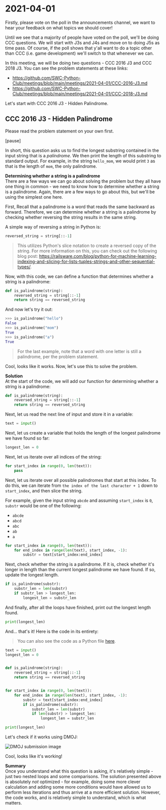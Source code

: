 # 2021-04-01

Firstly, please vote on the poll in the announcements channel, we want to hear your feedback on what topics we should cover!

Until we see that a majority of people have voted on the poll, we'll be doing CCC questions. We will start with J3s and J4s and move on to doing J5s as time pass. Of course, if the poll shows that y'all want to do a topic other than CCC (i.e. game development) we'll switch to that whenever we can.

In this meeting, we will be doing two questions - CCC 2016 J3 and CCC 2018 J3. You can see the problem statements at these links:

-   https://github.com/SWC-Python-Club/meetings/blob/main/meetings/2021-04-01/CCC-2016-J3.md
-   https://github.com/SWC-Python-Club/meetings/blob/main/meetings/2021-04-01/CCC-2018-J3.md

Let's start with CCC 2016 J3 - Hidden Palindrome.

## CCC 2016 J3 - Hidden Palindrome

Please read the problem statement on your own first.

[pause]

In short, this question asks us to find the longest substring contained in the input string that is a _palindrome_. We then print the length of this substring to standard output. For example, in the string `hello_mom`, we would print `3` as that is the length of `mom`, the only palindrome.

**Determining whether a string is a palindrome**<br>
There are a few ways we can go about solving the problem but they all have one thing in common - we need to know how to determine whether a string is a palindrome. Again, there are a few ways to go about this, but we'll be using the simplest one here.

First, Recall that a palindrome is a word that reads the same backward as forward. Therefore, we can determine whether a string is a palindrome by checking whether reversing the string results in the same string.

A simple way of reversing a string in Python is:

```python
reversed_string = string[::-1]
```

> This utilizes Python's slice notation to create a reversed copy of the string. For more information on this, you can check out the following blog post: https://railsware.com/blog/python-for-machine-learning-indexing-and-slicing-for-lists-tuples-strings-and-other-sequential-types/.

Now, with this code, we can define a function that determines whether a string is a palindrome:

```python
def is_palindrome(string):
	reversed_string = string[::-1]
	return string == reversed_string
```

And now let's try it out:

```py
>>> is_palindrome("hello")
False
>>> is_palindrome("mom")
True
>>> is_palindrome("a")
True
```

> For the last example, note that a word with one letter is still a palindrome, per the problem statement.

Cool, looks like it works. Now, let's use this to solve the problem.

**Solution**<br>
At the start of the code, we will add our function for determining whether a string is a palindrome:

```python
def is_palindrome(string):
	reversed_string = string[::-1]
	return string == reversed_string
```

Next, let us read the next line of input and store it in a variable:

```python
text = input()
```

Next, let us create a variable that holds the length of the longest palindrome we have found so far:

```python
longest_len = 0
```

Next, let us iterate over all indices of the string:

```python
for start_index in range(0, len(text)):
	pass
```

Next, let us iterate over all possible palindromes that start at this index. To do this, we can iterate from `the index of the last character + 1` down to `start_index`, and then slice the string.

For example, given the input string `abcde` and assuming `start_index` is `0`, `substr` would be one of the following:

-   `abcde`
-   `abcd`
-   `abc`
-   `ab`
-   `a`

```python
for start_index in range(0, len(text)):
	for end_index in range(len(text), start_index, -1):
		substr = text[start_index:end_index]
```

Next, check whether the string is a palindrome. If it is, check whether it's longer in length than the current longest palindrome we have found. If so, update the longest length.

```python
if is_palindrome(substr):
	substr_len = len(substr)
	if substr_len > longest_len:
		longest_len = substr_len
```

And finally, after all the loops have finished, print out the longest length found.

```python
print(longest_len)
```

And... that's it! Here is the code in its entirety:

> You can also see the code as a Python file [here](./code/ccc_2016_j3.py).

```python
text = input()
longest_len = 0


def is_palindrome(string):
    reversed_string = string[::-1]
    return string == reversed_string


for start_index in range(0, len(text)):
    for end_index in range(len(text), start_index, -1):
        substr = text[start_index:end_index]
        if is_palindrome(substr):
			substr_len = len(substr)
            if len(substr) > longest_len:
                longest_len = substr_len

print(longest_len)
```

Let's check if it works using DMOJ:

![DMOJ submission image](https://i.imgur.com/2QGarS6.png)

Cool, looks like it's working!

**Summary**<br>
Once you understand what this question is asking, it's relatively simple - just two nested loops and some comparisons. The solution presented above is absolutely _not_ optimized - for example, doing some more clever calculation and adding some more conditions would have allowed us to perform less iterations and thus arrive at a more efficient solution. However, the code works, and is relatively simple to understand, which is what matters.
